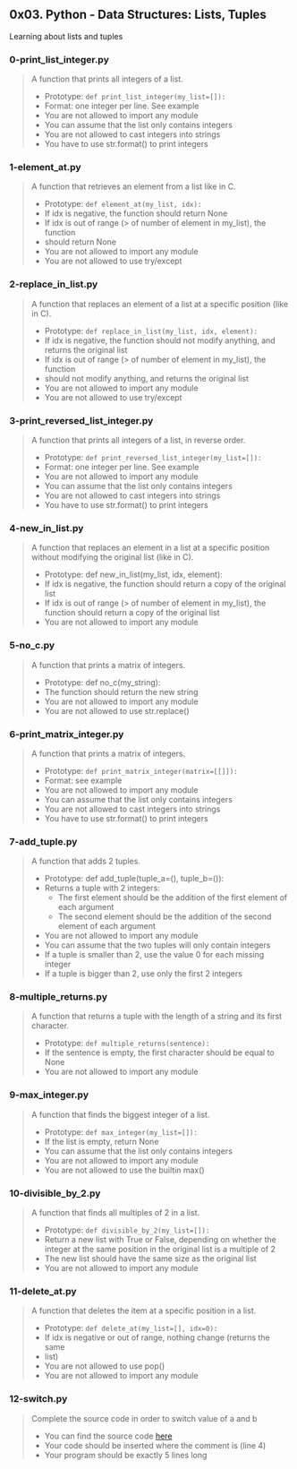 ## 0x03. Python - Data Structures: Lists, Tuples

Learning about lists and tuples

### 0-print_list_integer.py
> A function that prints all integers of a list.
> * Prototype: `def print_list_integer(my_list=[]):`
> * Format: one integer per line. See example
> * You are not allowed to import any module
> * You can assume that the list only contains integers
> * You are not allowed to cast integers into strings
> * You have to use str.format() to print integers


### 1-element_at.py
> A function that retrieves an element from a list like in C.
> * Prototype: `def element_at(my_list, idx):`
> * If idx is negative, the function should return None
> * If idx is out of range (> of number of element in my_list), the function
> * should return None
> * You are not allowed to import any module
> * You are not allowed to use try/except


### 2-replace_in_list.py
> A function that replaces an element of a list at a specific position (like in
> C).
> * Prototype: `def replace_in_list(my_list, idx, element):`
> * If idx is negative, the function should not modify anything, and returns
> the original list
> * If idx is out of range (> of number of element in my_list), the function
> * should not modify anything, and returns the original list
> * You are not allowed to import any module
> * You are not allowed to use try/except


### 3-print_reversed_list_integer.py
> A function that prints all integers of a list, in reverse order.
> * Prototype: `def print_reversed_list_integer(my_list=[]):`
> * Format: one integer per line. See example
> * You are not allowed to import any module
> * You can assume that the list only contains integers
> * You are not allowed to cast integers into strings
> * You have to use str.format() to print integers


### 4-new_in_list.py
> A function that replaces an element in a list at a specific position without
> modifying the original list (like in C).
> * Prototype: def new_in_list(my_list, idx, element):
> * If idx is negative, the function should return a copy of the original list
> * If idx is out of range (> of number of element in my_list), the function
> should return a copy of the original list
> * You are not allowed to import any module


### 5-no_c.py
> A function that prints a matrix of integers.
> * Prototype: def no_c(my_string):
> * The function should return the new string
> * You are not allowed to import any module
> * You are not allowed to use str.replace()


### 6-print_matrix_integer.py
>  A function that prints a matrix of integers.
> * Prototype: `def print_matrix_integer(matrix=[[]]):`
> * Format: see example
> * You are not allowed to import any module
> * You can assume that the list only contains integers
> * You are not allowed to cast integers into strings
> * You have to use str.format() to print integers


### 7-add_tuple.py
> A function that adds 2 tuples.
> * Prototype: def add_tuple(tuple_a=(), tuple_b=()):
> * Returns a tuple with 2 integers:
>   * The first element should be the addition of the first element of each argument
>   * The second element should be the addition of the second element of each
> argument
> * You are not allowed to import any module
> * You can assume that the two tuples will only contain integers
> * If a tuple is smaller than 2, use the value 0 for each missing integer
> * If a tuple is bigger than 2, use only the first 2 integers



### 8-multiple_returns.py
> A function that returns a tuple with the length of a string and its first
>   character.
> * Prototype: `def multiple_returns(sentence):`
> * If the sentence is empty, the first character should be equal to None
> * You are not allowed to import any module



### 9-max_integer.py
> A function that finds the biggest integer of a list.
> * Prototype: `def max_integer(my_list=[]):`
> * If the list is empty, return None
> * You can assume that the list only contains integers
> * You are not allowed to import any module
> * You are not allowed to use the builtin max()


### 10-divisible_by_2.py
> A function that finds all multiples of 2 in a list.
> * Prototype: `def divisible_by_2(my_list=[]):`
> * Return a new list with True or False, depending on whether the integer
> at the same position in the original list is a multiple of 2
> * The new list should have the same size as the original list
> * You are not allowed to import any module



### 11-delete_at.py
> A function that deletes the item at a specific position in a list.
> * Prototype: `def delete_at(my_list=[], idx=0):`
> * If idx is negative or out of range, nothing change (returns the same
> * list)
> * You are not allowed to use pop()
> * You are not allowed to import any module



### 12-switch.py
> Complete the source code in order to switch value of a and b
> * You can find the source code
>   [here](https://github.com/holbertonschool/0x03.py/blob/master/12-switch_py)
> * Your code should be inserted where the comment is (line 4)
> * Your program should be exactly 5 lines long